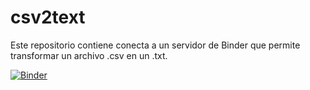 # csv2text

Este repositorio contiene conecta a un servidor de Binder que permite transformar un archivo .csv en un .txt.

[![Binder](http://mybinder.org/badge_logo.svg)](http://beta.mybinder.org/v2/gh/mariohenao/csv2txt/master)